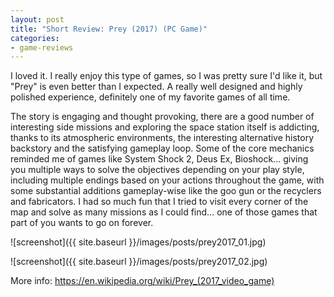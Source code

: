 ```yaml
---
layout: post
title: "Short Review: Prey (2017) (PC Game)"
categories:
- game-reviews
---
```


<p>
I loved it. I really enjoy this type of games, so I was pretty sure I'd like it, but "Prey" is even better than I expected. A really well designed and highly polished experience, definitely one of my favorite games of all time.
</p>

<p>
The story is engaging and thought provoking, there are a good number of interesting side missions and exploring the space station itself is addicting, thanks to its atmospheric environments, the interesting alternative history backstory and the satisfying gameplay loop. Some of the core mechanics reminded me of games like System Shock 2, Deus Ex, Bioshock... giving you multiple ways to solve the objectives depending on your play style, including multiple endings based on your actions throughout the game, with some substantial additions gameplay-wise like the goo gun or the recyclers and fabricators. I had so much fun that I tried to visit every corner of the map and solve as many missions as I could find... one of those games that part of you wants to go on forever.
</p>



![screenshot]({{ site.baseurl }}/images/posts/prey2017_01.jpg)

![screenshot]({{ site.baseurl }}/images/posts/prey2017_02.jpg)


<p>More info: <a href="https://en.wikipedia.org/wiki/Prey_(2017_video_game)">https://en.wikipedia.org/wiki/Prey_(2017_video_game)</a><p>
